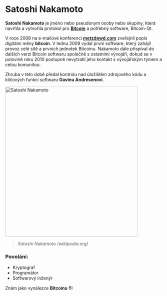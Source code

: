 # Satoshi Nakamoto
**Satoshi Nakamoto** je jméno nebo pseudonym osoby nebo skupiny, která navrhla a vytvořila protokol pro [**₿itcoin**](https://cs.wikipedia.org/wiki/Bitcoin) a potřebný software, Bitcoin-Qt.

V roce 2008 na e-mailové konferenci [**metzdowd.com**](https://cs.wikipedia.org/wiki/Elektronick%C3%BD_mailing_list) zveřejnil popis digitální měny **bitcoin**. V lednu 2009 vydal první software, který zahájil provoz celé sítě a prvních jednotek Bitcoinu. Nakamoto dále přispíval do dalších verzí Bitcoin softwaru společně s ostatními vývojáři, dokud se v polovině roku 2010 postupně nevytratil jeho kontakt s vývojářským týmem a celou komunitou. 

Zhruba v této době předal kontrolu nad úložištěm zdrojového kódu a klíčových funkcí softwaru **Gavinu Andresenovi**.

<img src="https://upload.wikimedia.org/wikipedia/commons/thumb/7/77/Satoshi_Nakamoto.jpg/800px-Satoshi_Nakamoto.jpg" alt="Satoshi Nakamoto" width="423" height="480">

> *Satoshi Nakamoto (wikipedia.org)*

### Povolání:
- Kryptograf
- Programátor
- Softwarový inženýr

Znám jako	vynálezce **Bitcoinu** <img src="https://cdn3.emoji.gg/emojis/2064-bitcoin.png" alt="Bitcoin img" width="15" height="15">
